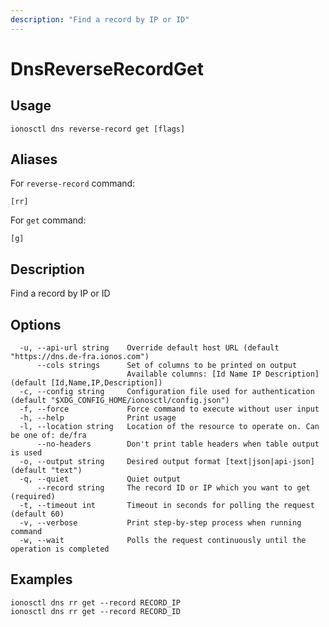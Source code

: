 ```yaml
---
description: "Find a record by IP or ID"
---
```


# DnsReverseRecordGet

## Usage

```text
ionosctl dns reverse-record get [flags]
```

## Aliases

For `reverse-record` command:

```text
[rr]
```

For `get` command:

```text
[g]
```

## Description

Find a record by IP or ID

## Options

```text
  -u, --api-url string    Override default host URL (default "https://dns.de-fra.ionos.com")
      --cols strings      Set of columns to be printed on output 
                          Available columns: [Id Name IP Description] (default [Id,Name,IP,Description])
  -c, --config string     Configuration file used for authentication (default "$XDG_CONFIG_HOME/ionosctl/config.json")
  -f, --force             Force command to execute without user input
  -h, --help              Print usage
  -l, --location string   Location of the resource to operate on. Can be one of: de/fra
      --no-headers        Don't print table headers when table output is used
  -o, --output string     Desired output format [text|json|api-json] (default "text")
  -q, --quiet             Quiet output
      --record string     The record ID or IP which you want to get (required)
  -t, --timeout int       Timeout in seconds for polling the request (default 60)
  -v, --verbose           Print step-by-step process when running command
  -w, --wait              Polls the request continuously until the operation is completed
```

## Examples

```text
ionosctl dns rr get --record RECORD_IP
ionosctl dns rr get --record RECORD_ID
```

